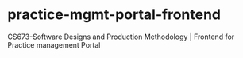 # practice-mgmt-portal-frontend
CS673-Software Designs and Production Methodology | Frontend for Practice management Portal

